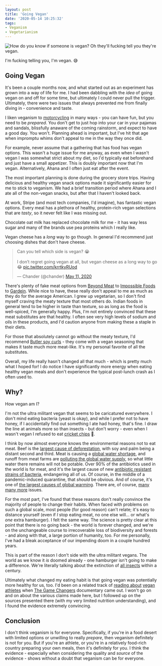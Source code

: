 ```yaml
---
layout: post
title: 'Going Vegan'
date: '2020-05-14 10:25:32'
tags:
- Veganism
- Vegetarianism
---
```


![How do you know if someone is vegan? Oh they'll fucking tell you they're vegan.](http://www.quickmeme.com/img/8c/8c565cac132638da0721c5176c08b343b8aa30070cc3a9c8b5ee16a839c388c0.jpg)

I'm fucking telling you, I'm vegan. 😅

## Going Vegan

It's been a couple months now, and what started out as an experiment has grown into a way of life for me. I had been dabbling with the _idea_ of going vegan on and off for some time, but ultimately I could never pull the trigger. Ultimately, there were two issues that always prevented me from finally diving in - convenience and taste.

I liken veganism to [motorcycling](https://blog.chander.app/2016/06/19/motorcycling.html) in many ways - you can have fun, but you need to be _prepared_. You don't get to just hop into your car in your pajamas and sandals, blissfully anaware of the coming rainstorm, and expect to have a good day. You won't. Planning ahead is important, but I've hit that age when impromptu whims don't appeal to me in the way they once did.

For example, never assume that a gathering that has food has vegan options. This wasn't a huge issue for me anyway, as even when I wasn't vegan I was somewhat strict about my diet, so I'd typically eat beforehand and just have a small appetizer. This is doubly important now that I'm vegan. Alternatively, Ahana and I often just eat after the event.

The most important planning is done during the grocery store trips. Having delicious and healthy vegan snack options made it significantly easier for me to stick to veganism. We had a brief transition period where Ahana and I ate all of the non-vegan snacks, but after that I haven't looked back.

At work, Stripe (and most tech companies, I'd imagine), has fantastic vegan options. Every meal has a plethora of healthy, protein-rich vegan selections that are _tasty_, so it never felt like I was missing out.

Chocolate oat milk has replaced chocolate milk for me - it has way less sugar and many of the brands use pea proteins which I really like.

Vegan cheese has a _long_ way to go though. In general I'd recommend just choosing dishes that don't have cheese.

<blockquote class="twitter-tweet"><p lang="en" dir="ltr">Can you tell which side is vegan? 😭<br><br>I don’t regret going vegan at all, but vegan cheese as a long way to go 😂 <a href="https://t.co/krrtkyRUod">pic.twitter.com/krrtkyRUod</a></p>&mdash; Chander (@chander) <a href="https://twitter.com/chander/status/1259707988580786176?ref_src=twsrc%5Etfw">May 11, 2020</a></blockquote> <script async src="https://platform.twitter.com/widgets.js" charset="utf-8"></script>

There's plenty of fake meat options from [Beyond Meat](https://www.beyondmeat.com/) to [Impossible Foods](https://impossiblefoods.com/) to [Gardein](https://www.gardein.com/). While nice to have, these really don't appeal to me as much as they do for the average American. I grew up vegetarian, so I don't find myself craving the meaty texture that most others do. Indian foods in general tend to be higher in taste than texture, so as long as the food is well-spiced, I'm generally happy. Plus, I'm not entirely convinced that these meat substitutes are that healthy. I often see very high levels of sodium and oils in these products, and I'd caution anyone from making these a staple in their diets.

For those that absolutely cannot go without the meaty texture, I'd recommend [Butler soy curls](https://www.butlerfoods.com/soycurls.html) - they come with a vegan seasoning that makes it taste much more meat-like. It's my personal favorite of all the substitutes.

Overall, my life really hasn't changed all that much  - which is pretty much what I hoped for! I do notice I have significantly more energy when eating healthy vegan meals and don't experience the typical post-lunch crash as I often used to.

## Why?

How vegan am I?

I'm not the ultra militant vegan that seems to be caricatured everywhere. I don't mind eating bacteria (yeast is okay), and while I prefer not to have honey, if I accidentally find out something I ate had honey, that's fine. I draw the line at animals more so than insects - but don't worry - even when I wasn't vegan I refused to eat [cricket chips](https://eatchirps.com/) 🤮.

I think by now almost everyone knows the environmental reasons not to eat meat. Beef is the [largest cause of deforestation](https://www.ucsusa.org/resources/whats-driving-deforestation), with soy and palm being a distant second and third. Meat is causing a [global water shortage](https://www.businessinsider.com/nestle-water-scarcity-meat-consumption-cable-2016-4), and runoff from meat farms are [polluting the global water supply](https://blogs.ei.columbia.edu/2010/10/25/how-hamburgers-pollute-our-water/), so what little water there remains will not be potable. Over 90% of the antibiotics used in the world is for meat, and it's the largest cause of new [antibiotic resistant strains of bacteria](https://www.cdc.gov/features/antibiotic-resistance-food/index.html), endangering all of us. Of course, in the middle of a pandemic-induced quarantine, that _should_ be obvious. And of course, it's one of [the largest causes of global warming](https://ourworld.unu.edu/en/eating-less-meat-essential-to-curb-climate-change-says-report). There are, of course, [many many more](https://en.wikipedia.org/wiki/Environmental_impact_of_meat_production) issues.

For the most part, I've found that these reasons don't really convince the majority of people to change their habits. When faced with problems on such a global scale, most people (for good reason) can't relate; it's easy to distance yourself (even if _I_ stop eating meat, no one else will... or what's _one_ extra hamburger). I felt the same way. The science is pretty clear at this point that there is no going back - the world is forever changed, and we're on the unchangeable course to irrecoverable loss of biodiversity and forests - and along with that, a large portion of humanity, too. For me personally, I've had a bleak acceptance of our impending doom in a couple hundred years.

This is part of the reason I don't side with the ultra militant vegans. The world as we know it _is_ doomed already - one hamburger isn't going to make a difference. We're literally talking about the extinction of [all insects](https://www.theguardian.com/environment/2019/feb/10/plummeting-insect-numbers-threaten-collapse-of-nature) within a century.

Ultimately what changed my eating habit is that going vegan was potentially more healthy for us, too. I'd been on a related track of [reading about](https://www.greatveganathletes.com/) [vegan athletes](https://www.businessinsider.com/vegan-athletes-and-why-they-changed-their-diet-11) when [The Game Changers](https://gamechangersmovie.com/) documentary came out. I won't go on and on about the various claims made here, but I followed up on the sources presented there (with my very limited nutrition understanding), and I found the evidence extremely convincing.

## Conclusion

I don't think veganism is for everyone. Specifically, if you're in a food desert with limited options or unwilling to really *prepare*, then veganism definitely is not for you. But if you're an athlete, or you're in a relatively food-rich country preparing your own meals, then it's definitely for you. I think the evidence - especially when considering the quality and _source_ of the evidence - shows without a doubt that veganism can be for everyone.